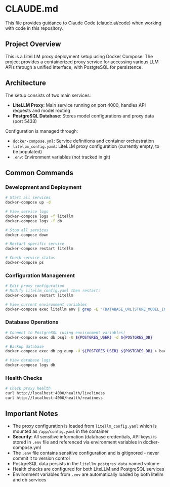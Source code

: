 # CLAUDE.md

This file provides guidance to Claude Code (claude.ai/code) when working with code in this repository.

## Project Overview

This is a LiteLLM proxy deployment setup using Docker Compose. The project provides a containerized proxy service for accessing various LLM APIs through a unified interface, with PostgreSQL for persistence.

## Architecture

The setup consists of two main services:
- **LiteLLM Proxy**: Main service running on port 4000, handles API requests and model routing
- **PostgreSQL Database**: Stores model configurations and proxy data (port 5433)

Configuration is managed through:
- `docker-compose.yml`: Service definitions and container orchestration
- `litellm_config.yaml`: LiteLLM proxy configuration (currently empty, to be populated)
- `.env`: Environment variables (not tracked in git)

## Common Commands

### Development and Deployment
```bash
# Start all services
docker-compose up -d

# View service logs
docker-compose logs -f litellm
docker-compose logs -f db

# Stop all services
docker-compose down

# Restart specific service
docker-compose restart litellm

# Check service status
docker-compose ps
```

### Configuration Management
```bash
# Edit proxy configuration
# Modify litellm_config.yaml then restart:
docker-compose restart litellm

# View current environment variables
docker-compose exec litellm env | grep -E "(DATABASE_URL|STORE_MODEL_IN_DB)"
```

### Database Operations
```bash
# Connect to PostgreSQL (using environment variables)
docker-compose exec db psql -U ${POSTGRES_USER} -d ${POSTGRES_DB}

# Backup database
docker-compose exec db pg_dump -U ${POSTGRES_USER} ${POSTGRES_DB} > backup.sql

# View database logs
docker-compose logs db
```

### Health Checks
```bash
# Check proxy health
curl http://localhost:4000/health/liveliness
curl http://localhost:4000/health/readiness
```

## Important Notes

- The proxy configuration is loaded from `litellm_config.yaml` which is mounted as `/app/config.yaml` in the container
- **Security**: All sensitive information (database credentials, API keys) is stored in `.env` file and referenced via environment variables in docker-compose.yml
- The `.env` file contains sensitive configuration and is gitignored - never commit it to version control
- PostgreSQL data persists in the `litellm_postgres_data` named volume
- Health checks are configured for both LiteLLM and PostgreSQL services
- Environment variables from `.env` are automatically loaded by both litellm and db services